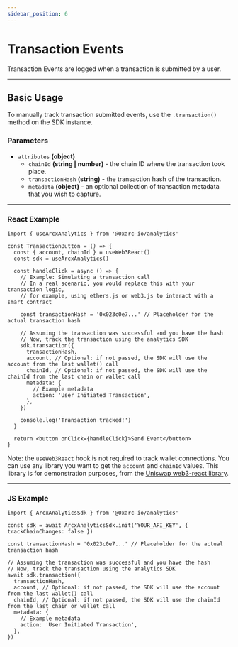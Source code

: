 ```yaml
---
sidebar_position: 6
---
```


# Transaction Events

Transaction Events are logged when a transaction is submitted by a user.

---

## Basic Usage

To manually track transaction submitted events, use the `.transaction()` method on the SDK instance.

### Parameters

- `attributes` **(object)**
  - `chainId` **(string | number)** - the chain ID where the transaction took place.
  - `transactionHash` **(string)** - the transaction hash of the transaction.
  - `metadata` **(object)** - an optional collection of transaction metadata that you wish to capture.

---

### React Example

```tsx
import { useArcxAnalytics } from '@0xarc-io/analytics'

const TransactionButton = () => {
  const { account, chainId } = useWeb3React()
  const sdk = useArcxAnalytics()

  const handleClick = async () => {
    // Example: Simulating a transaction call
    // In a real scenario, you would replace this with your transaction logic,
    // for example, using ethers.js or web3.js to interact with a smart contract

    const transactionHash = '0x023c0e7...' // Placeholder for the actual transaction hash

    // Assuming the transaction was successful and you have the hash
    // Now, track the transaction using the analytics SDK
    sdk.transaction({
      transactionHash,
      account, // Optional: if not passed, the SDK will use the account from the last wallet() call
      chainId, // Optional: if not passed, the SDK will use the chainId from the last chain or wallet call
      metadata: {
        // Example metadata
        action: 'User Initiated Transaction',
      },
    })

    console.log('Transaction tracked!')
  }

  return <button onClick={handleClick}>Send Event</button>
}
```

Note: the `useWeb3React` hook is not required to track wallet connections. You can use any library you want to get the `account` and `chainId` values. This library is for demonstration purposes, from the [Uniswap web3-react library](https://github.com/Uniswap/web3-react).

---

### JS Example

```tsx
import { ArcxAnalyticsSdk } from '@0xarc-io/analytics'

const sdk = await ArcxAnalyticsSdk.init('YOUR_API_KEY', { trackChainChanges: false })

const transactionHash = '0x023c0e7...' // Placeholder for the actual transaction hash

// Assuming the transaction was successful and you have the hash
// Now, track the transaction using the analytics SDK
await sdk.transaction({
  transactionHash,
  account, // Optional: if not passed, the SDK will use the account from the last wallet() call
  chainId, // Optional: if not passed, the SDK will use the chainId from the last chain or wallet call
  metadata: {
    // Example metadata
    action: 'User Initiated Transaction',
  },
})
```
